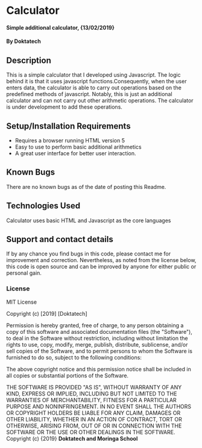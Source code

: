 # Calculator
#### Simple additional calculator, {13/02/2019}
#### By **Doktatech**
## Description
This is a simple calculator that I developed using Javascript. The logic behind it is that it uses javascript functions.Consequently, when the user enters data, the calculator is able to carry out operations based on the predefined methods of javascript. Notably, this is just an additional calculator and can not carry out other arithmetic operations. The calculator is under development to add these operations. 
## Setup/Installation Requirements
* Requires a browser running HTML version 5
* Easy to use to perform basic additional arithmetics
* A great user interface for better user interaction.

## Known Bugs
There are no known bugs as of the date of posting this Readme.
## Technologies Used
Calculator uses basic HTML and Javascript as the core languages
## Support and contact details
  If by any chance you find bugs in this code, please contact me for improvement and correction. Nevertheless, as noted from the license below, this code is open source and can be improved by anyone for either public or personal gain. 
### License
MIT License

Copyright (c) [2019] [Doktatech]

Permission is hereby granted, free of charge, to any person obtaining a copy
of this software and associated documentation files (the "Software"), to deal
in the Software without restriction, including without limitation the rights
to use, copy, modify, merge, publish, distribute, sublicense, and/or sell
copies of the Software, and to permit persons to whom the Software is
furnished to do so, subject to the following conditions:

The above copyright notice and this permission notice shall be included in all
copies or substantial portions of the Software.

THE SOFTWARE IS PROVIDED "AS IS", WITHOUT WARRANTY OF ANY KIND, EXPRESS OR
IMPLIED, INCLUDING BUT NOT LIMITED TO THE WARRANTIES OF MERCHANTABILITY,
FITNESS FOR A PARTICULAR PURPOSE AND NONINFRINGEMENT. IN NO EVENT SHALL THE
AUTHORS OR COPYRIGHT HOLDERS BE LIABLE FOR ANY CLAIM, DAMAGES OR OTHER
LIABILITY, WHETHER IN AN ACTION OF CONTRACT, TORT OR OTHERWISE, ARISING FROM,
OUT OF OR IN CONNECTION WITH THE SOFTWARE OR THE USE OR OTHER DEALINGS IN THE
SOFTWARE.
Copyright (c) {2019} **Doktatech and Moringa School**
  
